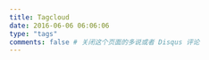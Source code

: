```yaml
---
title: Tagcloud
date: 2016-06-06 06:06:06
type: "tags"
comments: false # 关闭这个页面的多说或者 Disqus 评论
---
```

